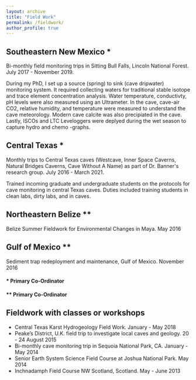 ```yaml
---
layout: archive
title: "Field Work"
permalink: /fieldwork/
author_profile: true
---
```


## Southeastern New Mexico *
Bi-monthly field monitoring trips in Sitting Bull Falls, Lincoln National Forest. July 2017 - November 2019.

During my PhD, I set up a source (spring) to sink (cave dripwater) monitoring system. It required collecting waters for traditional stable isotope and trace element concentration analysis. Water temperature, conductivty, pH levels were also measured using an Ultrameter. In the cave, cave-air CO2, relative humidity, and temperature were measured to understand the cave meteorology. Modern cave calcite was also precipiated in the cave. Lastly, ISCOs and LTC Leveloggers were deplyed during the wet season to capture hydro and chemo -graphs. 

## Central Texas *
Monthly trips to Central Texas caves (Westcave, Inner Space Caverns, Natural Bridges Caverns, Cave Without A Name) as part of Dr. Banner's research group. July 2016 - March 2021. 

Trained incoming graduate and undergraduate students on the protocols for cave monitoring in central Texas caves. Duties included training students in clean labs, dirty labs, and in caves.  

## Northeastern Belize **
Belize Summer Fieldwork for Environmental Changes in Maya. May 2016 

## Gulf of Mexico **
Sediment trap redeployment and maintenance, Gulf of Mexico. November 2016 

#### * Primary Co-Ordinator
#### ** Primary Co-Ordinator

## Fieldwork with classes or workshops

* Central Texas Karst Hydrogeology Field Work. January - May 2018
* Peake’s District, U.K. field trip to investigate local caves and geology. 20 - 24 August 2015
* Bi-monthly cave monitoring trip in Sequoia National Park, CA. January - May 2014
* Senior Earth System Science Field Course at Joshua National Park. May 2014
* Inchnadamph Field Course NW Scotland, Scotland. May - June 2013
